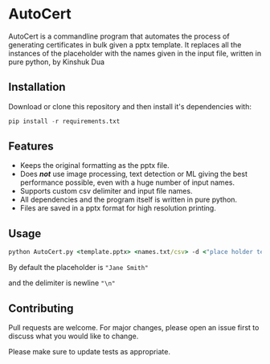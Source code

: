 # AutoCert

AutoCert is a commandline program that automates the process of generating certificates in bulk given a pptx template. It replaces all the instances of the placeholder with the names given in the input file, written in pure python, by Kinshuk Dua


## Installation

Download or clone this repository and then install it's dependencies with:
```python
pip install -r requirements.txt
```
## Features

- Keeps the original formatting as the pptx file.
- Does ***not*** use image processing, text detection or ML giving the best performance possible, even with a huge number of input names.
- Supports custom csv delimiter and input file names.
- All dependencies and the program itself is written in pure python.
- Files are saved in a pptx format for high resolution printing.

## Usage


```cmd
python AutoCert.py <template.pptx> <names.txt/csv> -d <"place holder text" (optional)> -dem <csv delimiter (optional)>
```
By default the placeholder is ```"Jane Smith"```

and the delimiter is newline ```"\n"```
## Contributing
Pull requests are welcome. For major changes, please open an issue first to discuss what you would like to change.

Please make sure to update tests as appropriate.

